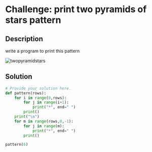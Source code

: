 # Challenge: print two pyramids of stars pattern

## Description

write a program to print this pattern


![twopyramidstars](https://github.com/user-attachments/assets/cfb20924-6b27-4266-930f-aeb8a6d85dcb)


## Solution

```python
# Provide your solution here.
def pattern(rows):
    for i in range(0,rows):
        for j in range(i+1):
            print("*", end=" ")
        print()
    print("\n")
    for m in range(rows,0,-1):
        for j in range(m):
            print("*", end=" ")
        print()

pattern(6)
    


